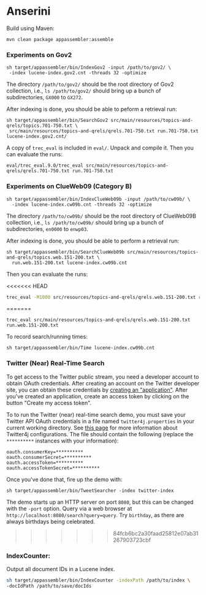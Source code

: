Anserini
========

Build using Maven:

```
mvn clean package appassembler:assemble
```

### Experiments on Gov2

```
sh target/appassembler/bin/IndexGov2 -input /path/to/gov2/ \
 -index lucene-index.gov2.cnt -threads 32 -optimize
```

The directory `/path/to/gov2/` should be the root directory of Gov2 collection, i.e., `ls /path/to/gov2/` should bring up a bunch of subdirectories, `GX000` to `GX272`.

After indexing is done, you should be able to peform a retrieval run:

```
sh target/appassembler/bin/SearchGov2 src/main/resources/topics-and-qrels/topics.701-750.txt \
 src/main/resources/topics-and-qrels/qrels.701-750.txt run.701-750.txt lucene-index.gov2.cnt/
```

A copy of `trec_eval` is included in `eval/`. Unpack and compile it. Then you can evaluate the runs:

```
eval/trec_eval.9.0/trec_eval src/main/resources/topics-and-qrels/qrels.701-750.txt run.701-750.txt
```


### Experiments on ClueWeb09 (Category B)

```
sh target/appassembler/bin/IndexClueWeb09b -input /path/to/cw09b/ \
  -index lucene-index.cw09b.cnt -threads 32 -optimize
```

The directory `/path/to/cw09b/` should be the root directory of ClueWeb09B collection, i.e., `ls /path/to/cw09b/` should bring up a bunch of subdirectories, `en0000` to `enwp03`.

After indexing is done, you should be able to perform a retrieval run:

```
sh target/appassembler/bin/SearchClueWeb09b src/main/resources/topics-and-qrels/topics.web.151-200.txt \
  run.web.151-200.txt lucene-index.cw09b.cnt
```

Then you can evaluate the runs:

<<<<<<< HEAD
``` bash
trec_eval -M1000 src/resources/topics-and-qrels/qrels.web.151-200.txt run.web.151-200.txt
```


=======
```
trec_eval src/main/resources/topics-and-qrels/qrels.web.151-200.txt run.web.151-200.txt
```

To record search/running times:

```
sh target/appassembler/bin/Time lucene-index.cw09b.cnt
```

### Twitter (Near) Real-Time Search

To get access to the Twitter public stream, you need a developer account to obtain OAuth credentials. After creating an account on the Twitter developer site, you can obtain these credentials by [creating an "application"](https://dev.twitter.com/apps/new). After you've created an application, create an access token by clicking on the button "Create my access token".

To to run the Twitter (near) real-time search demo, you must save your Twitter API OAuth credentials in a file named `twitter4j.properties` in your current working directory. See [this page](http://twitter4j.org/en/configuration.html) for more information about Twitter4j configurations. The file should contain the following (replace the `**********` instances with your information):

```
oauth.consumerKey=**********
oauth.consumerSecret=**********
oauth.accessToken=**********
oauth.accessTokenSecret=**********
```

Once you've done that, fire up the demo with:

```
sh target/appassembler/bin/TweetSearcher -index twitter-index
```

The demo starts up an HTTP server on port `8080`, but this can be changed with the `-port` option. Query via a web browser at `http://localhost:8080/search?query=query`. Try `birthday`, as there are always birthdays being celebrated.
>>>>>>> 84fcb6bc2a30faad25812e07ab31267903723cbf

### IndexCounter:

Output all document IDs in a Lucene index. 

```sh
sh target/appassembler/bin/IndexCounter -indexPath /path/to/index \
-docIdPath /path/to/save/docIds
```

